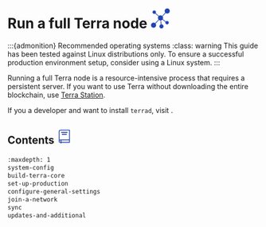 # Run a full Terra node <img src="/img/icon_node.svg" height="40px">

:::{admonition} Recommended operating systems
:class: warning
This guide has been tested against Linux distributions only. To ensure a successful production environment setup, consider using a Linux system.
:::

Running a full Terra node is a resource-intensive process that requires a persistent server. If you want to use Terra without downloading the entire blockchain, use [Terra Station](https://station.terra.money/).

If you a developer and want to install `terrad`, visit [](../../develop/how-to/terrad/install-terrad.md).


## Contents <img src="/img/Glossary.svg" height="30px">

```{toctree}
:maxdepth: 1
system-config
build-terra-core
set-up-production
configure-general-settings
join-a-network
sync
updates-and-additional
```
